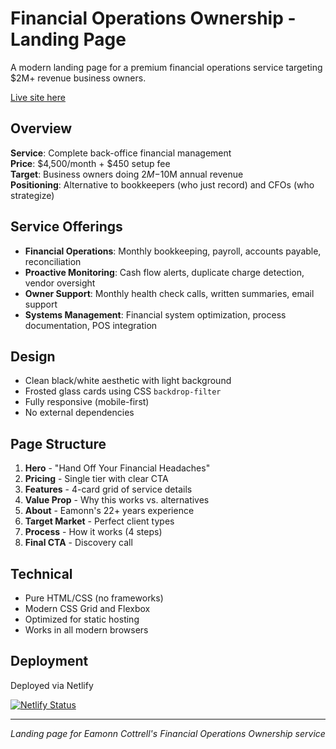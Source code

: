 # Financial Operations Ownership - Landing Page

A modern landing page for a premium financial operations service targeting $2M+ revenue business owners.

[Live site here](https://financial-operations-management.netlify.app/)

## Overview

**Service**: Complete back-office financial management  
**Price**: $4,500/month + $450 setup fee  
**Target**: Business owners doing $2M-$10M annual revenue  
**Positioning**: Alternative to bookkeepers (who just record) and CFOs (who strategize)

## Service Offerings

- **Financial Operations**: Monthly bookkeeping, payroll, accounts payable, reconciliation
- **Proactive Monitoring**: Cash flow alerts, duplicate charge detection, vendor oversight
- **Owner Support**: Monthly health check calls, written summaries, email support
- **Systems Management**: Financial system optimization, process documentation, POS integration

## Design

- Clean black/white aesthetic with light background
- Frosted glass cards using CSS `backdrop-filter`
- Fully responsive (mobile-first)
- No external dependencies

## Page Structure

1. **Hero** - "Hand Off Your Financial Headaches"
2. **Pricing** - Single tier with clear CTA
3. **Features** - 4-card grid of service details
4. **Value Prop** - Why this works vs. alternatives
5. **About** - Eamonn's 22+ years experience
6. **Target Market** - Perfect client types
7. **Process** - How it works (4 steps)
8. **Final CTA** - Discovery call

## Technical

- Pure HTML/CSS (no frameworks)
- Modern CSS Grid and Flexbox
- Optimized for static hosting
- Works in all modern browsers

## Deployment

Deployed via Netlify

[![Netlify Status](https://api.netlify.com/api/v1/badges/b0d7fed2-b227-4c64-835a-a164ef4848f4/deploy-status)](https://app.netlify.com/projects/financial-operations-management/deploys)

---

*Landing page for Eamonn Cottrell's Financial Operations Ownership service*